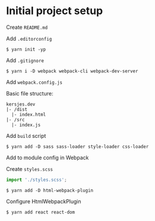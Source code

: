 # Initial project setup

Create `README.md`

Add `.editorconfig`

```
$ yarn init -yp
```

Add `.gitignore`

```
$ yarn i -D webpack webpack-cli webpack-dev-server
```

Add `webpack.config.js`

Basic file structure:

```
kersjes.dev
|- /dist
  |- index.html
|- /src
  |- index.js
```

Add `build` script

```
$ yarn add -D sass sass-loader style-loader css-loader
```

Add to module config in Webpack

Create `styles.scss`

```ts
import './styles.scss';
```

```
$ yarn add -D html-webpack-plugin
```

Configure HtmlWebpackPlugin

```
$ yarn add react react-dom
```
